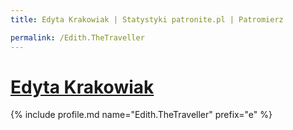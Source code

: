 ```yaml
---
title: Edyta Krakowiak | Statystyki patronite.pl | Patromierz

permalink: /Edith.TheTraveller
---
```


# [Edyta Krakowiak](https://patronite.pl/Edith.TheTraveller)

{% include profile.md name="Edith.TheTraveller" prefix="e" %}
